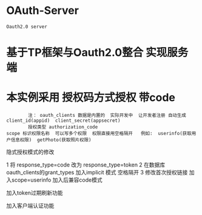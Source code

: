 # OAuth-Server
    Oauth2.0 server
# 基于TP框架与Oauth2.0整合 实现服务端
# 本实例采用 授权码方式授权  带code 
            注： oauth_clients 数据是内置的  实际开发中  让开发者注册 自动生成 client_id(appid)  client_secret(appsecret)
            授权类型 authorization_code  
    scope 标识权限名称  可以写多个权限  权限直接用空格隔开   例如:  userinfo(获取用户信息权限)  getPhoto(获取照片权限) 

隐式授权模式的修改

1 将 response_type=code 改为 response_type=token
2 在数据库oauth_clients的grant_types 加入implicit 模式 空格隔开
3 修改首次授权链接  加入scope=userinfo 加入后兼容code模式

加入token过期刷新功能

加入客户端认证功能
